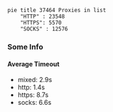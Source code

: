 
```mermaid
pie title 37464 Proxies in list
    "HTTP" : 23548
    "HTTPS": 5570
    "SOCKS" : 12576
```

### Some Info
#### Average Timeout

- mixed: 2.9s
- http: 1.4s
- https: 8.7s
- socks: 6.6s